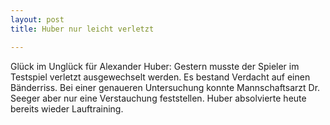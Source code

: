 ```yaml
---
layout: post
title: Huber nur leicht verletzt

---
```


Glück im Unglück für Alexander Huber: Gestern musste der Spieler im Testspiel verletzt ausgewechselt werden. Es bestand Verdacht auf einen Bänderriss. Bei einer genaueren Untersuchung konnte Mannschaftsarzt Dr. Seeger aber nur eine Verstauchung feststellen. Huber absolvierte heute bereits wieder Lauftraining.


